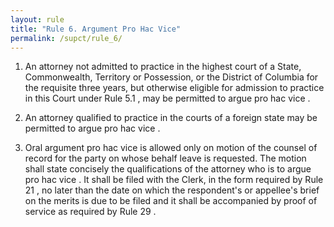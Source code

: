```yaml
---
layout: rule
title: "Rule 6. Argument Pro Hac Vice"
permalink: /supct/rule_6/
---
```


1. An attorney not admitted to practice in the highest court of a State, Commonwealth, Territory or Possession, or the District of Columbia for the requisite three years, but otherwise eligible for admission to practice in this Court under Rule 5.1 , may be permitted to argue pro hac vice .


2. An attorney qualified to practice in the courts of a foreign state may be permitted to argue pro hac vice .


3. Oral argument pro hac vice is allowed only on motion of the counsel of record for the party on whose behalf leave is requested. The motion shall state concisely the qualifications of the attorney who is to argue pro hac vice . It shall be filed with the Clerk, in the form required by Rule 21 , no later than the date on which the respondent's or appellee's brief on the merits is due to be filed and it shall be accompanied by proof of service as required by Rule 29 .